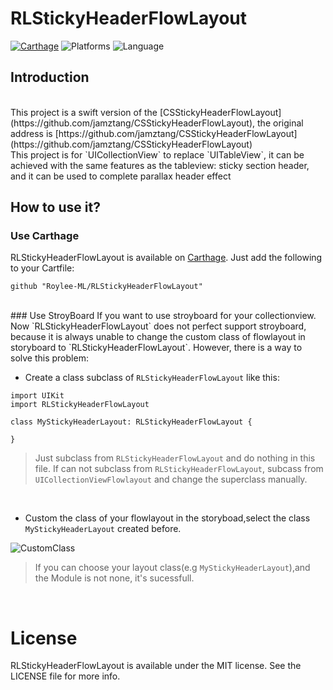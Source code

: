 # RLStickyHeaderFlowLayout
[![Carthage](https://img.shields.io/badge/Carthage-v0.1-28B9FE.svg)](https://github.com/Carthage/Carthage)
![Platforms](https://img.shields.io/badge/platforms-iOS-brightgreen.svg)
![Language](https://img.shields.io/badge/language-Swift-orange.svg)

## Introduction
<br>
This project is a swift version of the [CSStickyHeaderFlowLayout](https://github.com/jamztang/CSStickyHeaderFlowLayout), the original address is [https://github.com/jamztang/CSStickyHeaderFlowLayout](https://github.com/jamztang/CSStickyHeaderFlowLayout)
<br>
This project is for `UICollectionView` to replace `UITableView`, it can be achieved with the same features as the tableview: sticky section header, and  it can be used to complete parallax header effect
<br>




## How to use it?

### Use Carthage
RLStickyHeaderFlowLayout is available on [Carthage](https://github.com/Carthage/Carthage).  Just add the following to your Cartfile:

```
github "Roylee-ML/RLStickyHeaderFlowLayout"
```
<br>
### Use StroyBoard
If you want to use stroyboard for your collectionview. Now `RLStickyHeaderFlowLayout` does not perfect support stroyboard, because it is always unable to change the custom class of flowlayout in storyboard to `RLStickyHeaderFlowLayout`. However, there is a way to solve this problem:<br>

- Create a class subclass of `RLStickyHeaderFlowLayout` like this:

```
import UIKit
import RLStickyHeaderFlowLayout

class MyStickyHeaderLayout: RLStickyHeaderFlowLayout {
    
}

```
>Just subclass from `RLStickyHeaderFlowLayout` and do nothing in this file. If can not subclass from  `RLStickyHeaderFlowLayout`, subcass from `UICollectionViewFlowlayout` and  change the superclass manually.
<br>

- Custom the class of your flowlayout in the storyboad,select the class `MyStickyHeaderLayout` created before.

![CustomClass](https://github.com/Roylee-ML/RLStickyHeaderFlowLayout/blob/master/ScreenShots/correctclass.ong)
<br>
>If you can choose your layout class(e.g `MyStickyHeaderLayout`),and the Module is not none, it's sucessfull.
<br>

# License

RLStickyHeaderFlowLayout is available under the MIT license. See the LICENSE file for more info.
